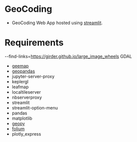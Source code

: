 # GeoCoding
* GeoCoding Web App hosted using [streamlit](streamlit.io).

# Requirements

--find-links=https://girder.github.io/large_image_wheels GDAL
* [geemap](geemap.org)
* [geopandas](geopandas)
* jupyter-server-proxy
* keplergl
* leafmap
* localtileserver
* nbserverproxy
* streamlit
* streamlit-option-menu
* pandas
* matplotlib
* [geopy](https://pypi.org/project/geopy/)
* [folium](https://pypi.org/project/folium/)
* plotly_express

